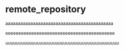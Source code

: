 # remote_repository



aaaaaaaaaaaaaaaaaaaaaaaaaaaaaaaaaaaaaaaaaaa 


eeeeeeeeeeeeeeeeeeeeeeeeeeeeeeeeeeeeeeeeee



uuuuuuuuuuuuuuuuuuuuuuuuuuuuuuuuuuuuuuuuuuu


